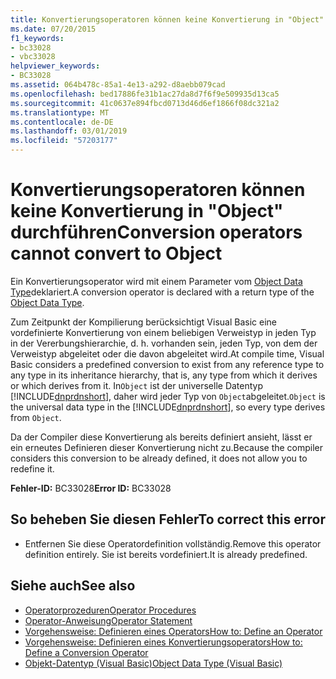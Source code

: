 ```yaml
---
title: Konvertierungsoperatoren können keine Konvertierung in "Object" durchführen
ms.date: 07/20/2015
f1_keywords:
- bc33028
- vbc33028
helpviewer_keywords:
- BC33028
ms.assetid: 064b478c-85a1-4e13-a292-d8aebb079cad
ms.openlocfilehash: bed17886fe31b1ac27da8d7f6f9e509935d13ca5
ms.sourcegitcommit: 41c0637e894fbcd0713d46d6ef1866f08dc321a2
ms.translationtype: MT
ms.contentlocale: de-DE
ms.lasthandoff: 03/01/2019
ms.locfileid: "57203177"
---
```

# <a name="conversion-operators-cannot-convert-to-object"></a><span data-ttu-id="bdd3f-102">Konvertierungsoperatoren können keine Konvertierung in "Object" durchführen</span><span class="sxs-lookup"><span data-stu-id="bdd3f-102">Conversion operators cannot convert to Object</span></span>
<span data-ttu-id="bdd3f-103">Ein Konvertierungsoperator wird mit einem Parameter vom [Object Data Type](../../visual-basic/language-reference/data-types/object-data-type.md)deklariert.</span><span class="sxs-lookup"><span data-stu-id="bdd3f-103">A conversion operator is declared with a return type of the [Object Data Type](../../visual-basic/language-reference/data-types/object-data-type.md).</span></span>  
  
 <span data-ttu-id="bdd3f-104">Zum Zeitpunkt der Kompilierung berücksichtigt Visual Basic eine vordefinierte Konvertierung von einem beliebigen Verweistyp in jeden Typ in der Vererbungshierarchie, d. h. vorhanden sein, jeden Typ, von dem der Verweistyp abgeleitet oder die davon abgeleitet wird.</span><span class="sxs-lookup"><span data-stu-id="bdd3f-104">At compile time, Visual Basic considers a predefined conversion to exist from any reference type to any type in its inheritance hierarchy, that is, any type from which it derives or which derives from it.</span></span> <span data-ttu-id="bdd3f-105">In`Object` ist der universelle Datentyp [!INCLUDE[dnprdnshort](~/includes/dnprdnshort-md.md)], daher wird jeder Typ von `Object`abgeleitet.</span><span class="sxs-lookup"><span data-stu-id="bdd3f-105">`Object` is the universal data type in the [!INCLUDE[dnprdnshort](~/includes/dnprdnshort-md.md)], so every type derives from `Object`.</span></span>  
  
 <span data-ttu-id="bdd3f-106">Da der Compiler diese Konvertierung als bereits definiert ansieht, lässt er ein erneutes Definieren dieser Konvertierung nicht zu.</span><span class="sxs-lookup"><span data-stu-id="bdd3f-106">Because the compiler considers this conversion to be already defined, it does not allow you to redefine it.</span></span>  
  
 <span data-ttu-id="bdd3f-107">**Fehler-ID:** BC33028</span><span class="sxs-lookup"><span data-stu-id="bdd3f-107">**Error ID:** BC33028</span></span>  
  
## <a name="to-correct-this-error"></a><span data-ttu-id="bdd3f-108">So beheben Sie diesen Fehler</span><span class="sxs-lookup"><span data-stu-id="bdd3f-108">To correct this error</span></span>  
  
-   <span data-ttu-id="bdd3f-109">Entfernen Sie diese Operatordefinition vollständig.</span><span class="sxs-lookup"><span data-stu-id="bdd3f-109">Remove this operator definition entirely.</span></span> <span data-ttu-id="bdd3f-110">Sie ist bereits vordefiniert.</span><span class="sxs-lookup"><span data-stu-id="bdd3f-110">It is already predefined.</span></span>  
  
## <a name="see-also"></a><span data-ttu-id="bdd3f-111">Siehe auch</span><span class="sxs-lookup"><span data-stu-id="bdd3f-111">See also</span></span>
- [<span data-ttu-id="bdd3f-112">Operatorprozeduren</span><span class="sxs-lookup"><span data-stu-id="bdd3f-112">Operator Procedures</span></span>](../../visual-basic/programming-guide/language-features/procedures/operator-procedures.md)
- [<span data-ttu-id="bdd3f-113">Operator-Anweisung</span><span class="sxs-lookup"><span data-stu-id="bdd3f-113">Operator Statement</span></span>](../../visual-basic/language-reference/statements/operator-statement.md)
- [<span data-ttu-id="bdd3f-114">Vorgehensweise: Definieren eines Operators</span><span class="sxs-lookup"><span data-stu-id="bdd3f-114">How to: Define an Operator</span></span>](../../visual-basic/programming-guide/language-features/procedures/how-to-define-an-operator.md)
- [<span data-ttu-id="bdd3f-115">Vorgehensweise: Definieren eines Konvertierungsoperators</span><span class="sxs-lookup"><span data-stu-id="bdd3f-115">How to: Define a Conversion Operator</span></span>](../../visual-basic/programming-guide/language-features/procedures/how-to-define-a-conversion-operator.md)
- [<span data-ttu-id="bdd3f-116">Objekt-Datentyp (Visual Basic)</span><span class="sxs-lookup"><span data-stu-id="bdd3f-116">Object Data Type (Visual Basic)</span></span>](../language-reference/data-types/object-data-type.md)
